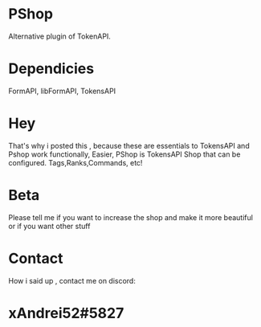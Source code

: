 # PShop
Alternative plugin of TokenAPI.

# Dependicies
FormAPI, libFormAPI, TokensAPI

# Hey
That's why i posted this , because these are essentials to TokensAPI and Pshop work functionally, Easier, PShop is TokensAPI Shop that can be configured. Tags,Ranks,Commands, etc!

# Beta
Please tell me if you want to increase the shop and make it more beautiful or if you want other stuff

# Contact
How i said up , contact me on discord: 

# xAndrei52#5827
